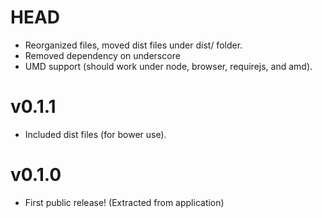 # HEAD
- Reorganized files, moved dist files under dist/ folder.
- Removed dependency on underscore
- UMD support (should work under node, browser, requirejs, and amd).

# v0.1.1
- Included dist files (for bower use).

# v0.1.0
- First public release! (Extracted from application)
